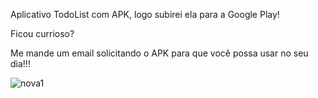 Aplicativo TodoList com APK, logo subirei ela para a Google Play!

Ficou currioso?

Me mande um email solicitando o APK para que você possa usar no seu dia!!!


![nova1](https://user-images.githubusercontent.com/80647040/137524787-5f786a99-d438-4454-9990-db6aec0e8b00.jpg)
